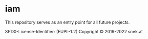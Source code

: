 # iam

This repository serves as an entry point for all future projects.

SPDX-License-Identifier: (EUPL-1.2)
Copyright © 2019-2022 snek.at
